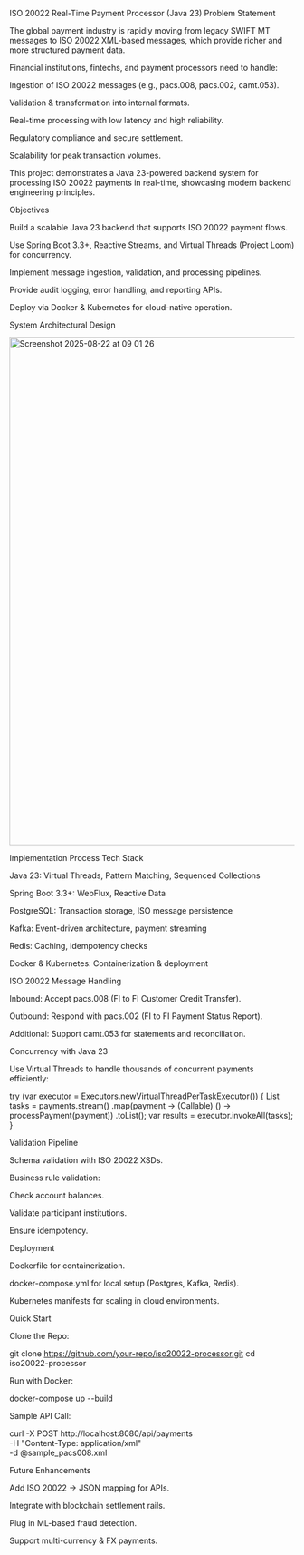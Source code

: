 ISO 20022 Real-Time Payment Processor (Java 23)
Problem Statement

The global payment industry is rapidly moving from legacy SWIFT MT messages to ISO 20022 XML-based messages, which provide richer and more structured payment data.

Financial institutions, fintechs, and payment processors need to handle:

Ingestion of ISO 20022 messages (e.g., pacs.008, pacs.002, camt.053).

Validation & transformation into internal formats.

Real-time processing with low latency and high reliability.

Regulatory compliance and secure settlement.

Scalability for peak transaction volumes.

This project demonstrates a Java 23-powered backend system for processing ISO 20022 payments in real-time, showcasing modern backend engineering principles.

Objectives

Build a scalable Java 23 backend that supports ISO 20022 payment flows.

Use Spring Boot 3.3+, Reactive Streams, and Virtual Threads (Project Loom) for concurrency.

Implement message ingestion, validation, and processing pipelines.

Provide audit logging, error handling, and reporting APIs.

Deploy via Docker & Kubernetes for cloud-native operation.

System Architectural Design

<img width="660" height="895" alt="Screenshot 2025-08-22 at 09 01 26" src="https://github.com/user-attachments/assets/86714cb5-e1ec-4f79-80f7-123d4020c27d" />


Implementation Process
Tech Stack

Java 23: Virtual Threads, Pattern Matching, Sequenced Collections

Spring Boot 3.3+: WebFlux, Reactive Data

PostgreSQL: Transaction storage, ISO message persistence

Kafka: Event-driven architecture, payment streaming

Redis: Caching, idempotency checks

Docker & Kubernetes: Containerization & deployment

ISO 20022 Message Handling

Inbound: Accept pacs.008 (FI to FI Customer Credit Transfer).

Outbound: Respond with pacs.002 (FI to FI Payment Status Report).

Additional: Support camt.053 for statements and reconciliation.

Concurrency with Java 23

Use Virtual Threads to handle thousands of concurrent payments efficiently:

try (var executor = Executors.newVirtualThreadPerTaskExecutor()) {
    List<Callable> tasks = payments.stream()
        .map(payment -> (Callable) () -> processPayment(payment))
        .toList();
    var results = executor.invokeAll(tasks);
}

Validation Pipeline

Schema validation with ISO 20022 XSDs.

Business rule validation:

Check account balances.

Validate participant institutions.

Ensure idempotency.

Deployment

Dockerfile for containerization.

docker-compose.yml for local setup (Postgres, Kafka, Redis).

Kubernetes manifests for scaling in cloud environments.

Quick Start

Clone the Repo:

git clone https://github.com/your-repo/iso20022-processor.git
cd iso20022-processor


Run with Docker:

docker-compose up --build


Sample API Call:

curl -X POST http://localhost:8080/api/payments \
-H "Content-Type: application/xml" \
-d @sample_pacs008.xml

Future Enhancements

Add ISO 20022 → JSON mapping for APIs.

Integrate with blockchain settlement rails.

Plug in ML-based fraud detection.

Support multi-currency & FX payments.
